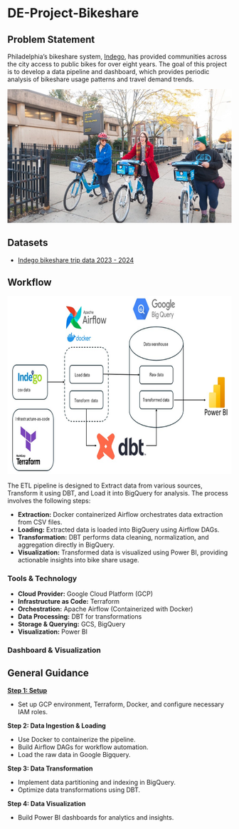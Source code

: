 # DE-Project-Bikeshare

## Problem Statement

Philadelphia’s bikeshare system, [Indego](https://www.rideindego.com/), has provided communities across the city access to public bikes for over eight years. The goal of this project is to develop a data pipeline and dashboard, which provides periodic analysis of bikeshare usage patterns and travel demand trends.

<img src="Figures/indego.jpg" alt="Indego" height="300" width="600">

## Datasets

-  [Indego bikeshare trip data 2023 - 2024](https://www.rideindego.com/about/data/)

## Workflow

<img src="Figures/workflow.jpg" alt="wf" height="400" width="800">

The ETL pipeline is designed to Extract data from various sources, Transform it using DBT, and Load it into BigQuery for analysis. The process involves the following steps:
- **Extraction:** Docker containerized Airflow orchestrates data extraction from CSV files.
- **Loading:** Extracted data is loaded into BigQuery using Airflow DAGs.
- **Transformation:** DBT performs data cleaning, normalization, and aggregation directly in BigQuery.
- **Visualization:** Transformed data is visualized using Power BI, providing actionable insights into bike share usage.


### Tools & Technology

- **Cloud Provider:** Google Cloud Platform (GCP)
- **Infrastructure as Code:** Terraform
- **Orchestration:** Apache Airflow (Containerized with Docker)
- **Data Processing:** DBT for transformations
- **Storage & Querying:** GCS, BigQuery
- **Visualization:** Power BI

### Dashboard & Visualization

## General Guidance

[**Step 1: Setup**](https://github.com/Anran0716/DE-Project-Bikeshare/tree/main/Terraform)

- Set up GCP environment, Terraform, Docker, and configure necessary IAM roles.

**Step 2: Data Ingestion & Loading**

- Use Docker to containerize the pipeline. 
- Build Airflow DAGs for workflow automation.
- Load the raw data in Google Bigquery. 

**Step 3: Data Transformation**

- Implement data partitioning and indexing in BigQuery.
- Optimize data transformations using DBT.

**Step 4: Data Visualization**

- Build Power BI dashboards for analytics and insights.